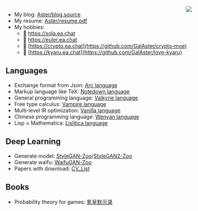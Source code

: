 <img align="right" src="https://aster-readme.vercel.app/api/top-langs/?username=galaster&exclude_lang=html+javascript+arc" />

- My blog: [Aster/blog.source](https://github.com/GalAster/blog.source/tree/master)
- My resume: [Aster/resume.pdf]()
- My hobbies:
  - 🎼 https://sola.ea.chat
  - 🚀 https://euler.ea.chat
  - 🔮 [https://crypto.ea.chat](https://github.com/GalAster/crypto-moe)
  - 🎀 [https://kyaru.ea.chat](https://github.com/GalAster/love-kyaru)

## Languages

- Exchange format from Json: [Arc language](https://arc-lang.netlify.app)
- Markup language like TeX: [Notedown language](https://notedown-language.netlify.app/cn/basic)
- General programming language: [Valkyrie language](https://valkyrie-language.netlify.app/cn/basic/#literal)
- Free type calculus: [Vampire language]()
- Multi-level IR optimization: [Vanilla language]()
- Chinese programming language: [Wenyan language](https://wenyan.netlify.app/basic)
- Lisp × Mathematica: [Lislitica language](https://github.com/nyar-lang/Lislitica)

## Deep Learning

- Generate model: [StyleGAN-Zoo](https://github.com/GalAster/StyleGAN-Zoo)/[StyleGAN2-Zoo]()
- Generate waifu: [WaifuGAN-Zoo]()
- Papers with download: [CV_List](https://github.com/GalAster/CV_List)

## Books


- Probability theory for games: [氪皇默示录](https://github.com/GalAster/Tales-of-Kejin)


